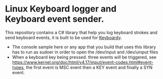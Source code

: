 # Linux Keyboard logger and Keyboard event sender.
This repository contains a C# library that help you log keyboard strokes and send keyboard events, it is built to be used for [Keyboardy](https://Keyboardy.net).


* The console sample here or any app that you build that uses this library has to run as sudoer in order to open the /dev/input and /dev/uinput files
* When a keyboard key being pressed. three events will be triggered, see https://www.kernel.org/doc/html/v4.17/input/event-codes.html#event-types, the first event is MSC event then a KEY event and finally a SYN event.
